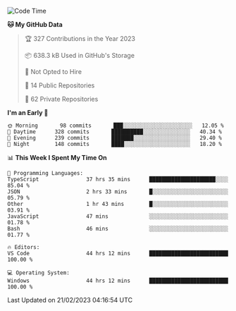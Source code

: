 <!--START_SECTION:waka-->
![Code Time](http://img.shields.io/badge/Code%20Time-3%2C668%20hrs%2033%20mins-blue)

**🐱 My GitHub Data** 

> 🏆 327 Contributions in the Year 2023
 > 
> 📦 638.3 kB Used in GitHub's Storage 
 > 
> 🚫 Not Opted to Hire
 > 
> 📜 14 Public Repositories 
 > 
> 🔑 62 Private Repositories  
 > 
**I'm an Early 🐤** 

```text
🌞 Morning       98 commits       ███░░░░░░░░░░░░░░░░░░░░░░   12.05 % 
🌆 Daytime      328 commits       ██████████░░░░░░░░░░░░░░░   40.34 % 
🌃 Evening      239 commits       ███████░░░░░░░░░░░░░░░░░░   29.40 % 
🌙 Night        148 commits       ████░░░░░░░░░░░░░░░░░░░░░   18.20 % 

```


📊 **This Week I Spent My Time On** 

```text
💬 Programming Languages: 
TypeScript               37 hrs 35 mins      █████████████████████░░░░   85.04 % 
JSON                     2 hrs 33 mins       █░░░░░░░░░░░░░░░░░░░░░░░░   05.79 % 
Other                    1 hr 43 mins        █░░░░░░░░░░░░░░░░░░░░░░░░   03.91 % 
JavaScript               47 mins             ░░░░░░░░░░░░░░░░░░░░░░░░░   01.78 % 
Bash                     46 mins             ░░░░░░░░░░░░░░░░░░░░░░░░░   01.77 % 

🔥 Editors: 
VS Code                  44 hrs 12 mins      █████████████████████████   100.00 % 

💻 Operating System: 
Windows                  44 hrs 12 mins      █████████████████████████   100.00 % 

```


 Last Updated on 21/02/2023 04:16:54 UTC
<!--END_SECTION:waka-->

